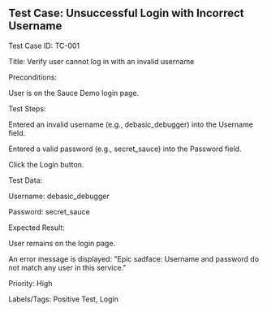 ## Test Case: Unsuccessful Login with Incorrect Username
Test Case ID: TC-001

Title: Verify user cannot log in with an invalid username

Preconditions:

User is on the Sauce Demo login page.

Test Steps:

Entered an invalid username (e.g., debasic_debugger) into the Username field.

Entered a valid password (e.g., secret_sauce) into the Password field.

Click the Login button.

Test Data:

Username: debasic_debugger

Password: secret_sauce

Expected Result:

User remains on the login page.

An error message is displayed: "Epic sadface: Username and password do not match any user in this service."

Priority:
High

Labels/Tags:
Positive Test, Login
